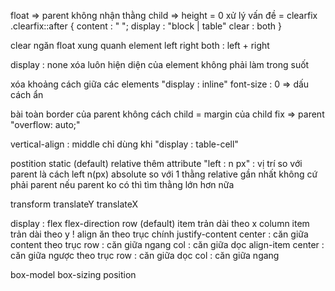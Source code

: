 float 
    <!-- => position : absolute -->
    => parent không nhận thằng child => height = 0
    xử lý vấn đề = clearfix
        .clearfix::after {
            content : " ";
            display : "block | table"
            clear : both
        }

clear
    ngăn float xung quanh element
    left
    right
    both : left + right

display : none 
    xóa luôn hiện diện của element
    không phải làm trong suốt 

xóa khoảng cách giữa các elements "display : inline"
    font-size : 0 
        => dấu cách ẩn

bài toàn border của parent không cách child = margin của child
    fix => parent "overflow: auto;"

vertical-align : middle
    chỉ dùng khi "display : table-cell"

postition
    static (default)
    relative
        thêm attribute "left : n px" : vị trí so với parent là cách left n(px)
    absolute
        so với 1 thằng relative gần nhất
            không cứ phải parent
                nếu parent ko có thì tìm thằng lớn hơn nữa

transform
    translateY
    translateX

display : flex
    flex-direction
        row (default)
            item trản dài theo x
        column 
            item trản dài theo y
        ! align ăn theo trục chính
    justify-content
        center : căn giữa content theo trục
            row : căn giữa ngang
            col : căn giữa dọc
    align-item
        center : căn giữa ngược theo trục
            row : căn giữa dọc
            col : căn giữa ngang

box-model
    box-sizing
    position
    